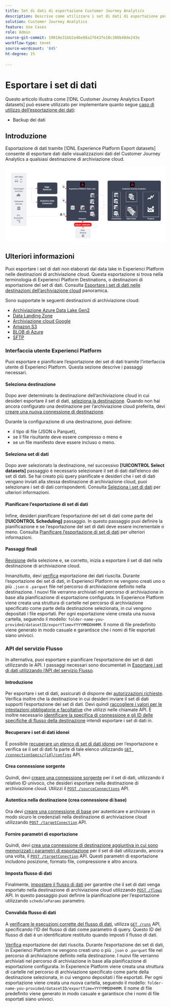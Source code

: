 ```yaml
---
title: Set di dati di esportazione Customer Journey Analytics
description: Descrive come utilizzare i set di dati di esportazione per eseguire il backup dei dati.
solution: Customer Journey Analytics
feature: Use Cases
role: Admin
source-git-commit: 19018e31bb2a46e88a27643fe10c388b40de243e
workflow-type: tm+mt
source-wordcount: '845'
ht-degree: 1%

---
```



# Esportare i set di dati

Questo articolo illustra come [!DNL Customer Journey Analytics Export datasets] può essere utilizzato per implementare quanto segue [caso di utilizzo dell’esportazione dei dati](overview.md):

- Backup dei dati

## Introduzione

Esportazione di dati tramite [!DNL Experience Platform Export datasets] consente di esportare dati dalle visualizzazioni dati del Customer Journey Analytics a qualsiasi destinazione di archiviazione cloud.

![Estensione BI](../assets/export-datasets.svg)

## Ulteriori informazioni

Puoi esportare i set di dati non elaborati dal data lake in Experienci Platform nelle destinazioni di archiviazione cloud. Questa esportazione si trova nella terminologia di Experienci Platform Destinations, o destinazioni di esportazione del set di dati. Consulta [Esportare i set di dati nelle destinazioni dell’archiviazione cloud](https://experienceleague.adobe.com/en/docs/experience-platform/destinations/ui/activate/export-datasets) panoramica.

Sono supportate le seguenti destinazioni di archiviazione cloud:

- [Archiviazione Azure Data Lake Gen2](https://experienceleague.adobe.com/en/docs/experience-platform/destinations/catalog/cloud-storage/adls-gen2)
- [Data Landing Zone](https://experienceleague.adobe.com/en/docs/experience-platform/destinations/catalog/cloud-storage/data-landing-zone)
- [Archiviazione cloud Google](https://experienceleague.adobe.com/en/docs/experience-platform/destinations/catalog/cloud-storage/google-cloud-storage)
- [Amazon S3](https://experienceleague.adobe.com/en/docs/experience-platform/destinations/catalog/cloud-storage/amazon-s3#changelog)
- [BLOB di Azure](https://experienceleague.adobe.com/en/docs/experience-platform/destinations/catalog/cloud-storage/azure-blob#changelog)
- [SFTP](https://experienceleague.adobe.com/en/docs/experience-platform/destinations/catalog/cloud-storage/sftp#changelog)


### Interfaccia utente Experienci Platform

Puoi esportare e pianificare l’esportazione dei set di dati tramite l’interfaccia utente di Experienci Platform. Questa sezione descrive i passaggi necessari.

#### Seleziona destinazione

Dopo aver determinato la destinazione dell’archiviazione cloud in cui desideri esportare il set di dati, [seleziona la destinazione](https://experienceleague.adobe.com/en/docs/experience-platform/destinations/ui/activate/export-datasets#select-destination). Quando non hai ancora configurato una destinazione per l’archiviazione cloud preferita, devi [creare una nuova connessione di destinazione](https://experienceleague.adobe.com/en/docs/experience-platform/destinations/ui/connect-destination).

Durante la configurazione di una destinazione, puoi definire:

- il tipo di file (JSON o Parquet),
- se il file risultante deve essere compresso o meno e
- se un file manifesto deve essere incluso o meno.


#### Seleziona set di dati

Dopo aver selezionato la destinazione, nel successivo **[!UICONTROL Select datasets]** passaggio è necessario selezionare il set di dati dall’elenco dei set di dati. Se hai creato più query pianificate e desideri che i set di dati vengano inviati alla stessa destinazione di archiviazione cloud, puoi selezionare i set di dati corrispondenti. Consulta [Seleziona i set di dati](https://experienceleague.adobe.com/en/docs/experience-platform/destinations/ui/activate/export-datasets#select-datasets) per ulteriori informazioni.

#### Pianificare l’esportazione di set di dati

Infine, desideri pianificare l’esportazione del set di dati come parte del **[!UICONTROL Scheduling]** passaggio. In questo passaggio puoi definire la pianificazione e se l’esportazione del set di dati deve essere incrementale o meno. Consulta [Pianificare l’esportazione di set di dati](https://experienceleague.adobe.com/en/docs/experience-platform/destinations/ui/activate/export-datasets#scheduling) per ulteriori informazioni.


#### Passaggi finali

[Revisione](https://experienceleague.adobe.com/en/docs/experience-platform/destinations/ui/activate/export-datasets#review) della selezione e, se corretto, inizia a esportare il set di dati nella destinazione di archiviazione cloud.

Innanzitutto, devi [verifica](https://experienceleague.adobe.com/en/docs/experience-platform/destinations/ui/activate/export-datasets#verify) esportazione dei dati riuscita. Durante l’esportazione dei set di dati, in Experienci Platform ne vengono creati uno o più `.json` o `.parquet` file nel percorso di archiviazione definito nella destinazione. I nuovi file verranno archiviati nel percorso di archiviazione in base alla pianificazione di esportazione configurata. In Experience Platform viene creata una struttura di cartelle nel percorso di archiviazione specificato come parte della destinazione selezionata, in cui vengono depositati i file esportati. Per ogni esportazione viene creata una nuova cartella, seguendo il modello: `folder-name-you-provided/datasetID/exportTime=YYYYMMDDHHMM`. Il nome di file predefinito viene generato in modo casuale e garantisce che i nomi di file esportati siano univoci.

### API del servizio Flusso

In alternativa, puoi esportare e pianificare l’esportazione dei set di dati utilizzando le API. I passaggi necessari sono documentati in [Esportare i set di dati utilizzando l’API del servizio Flusso](https://experienceleague.adobe.com/en/docs/experience-platform/destinations/api/export-datasets).

#### Introduzione

Per esportare i set di dati, assicurati di disporre dei [autorizzazioni richieste](https://experienceleague.adobe.com/en/docs/experience-platform/destinations/api/export-datasets#permissions). Verifica inoltre che la destinazione in cui desideri inviare il set di dati supporti l’esportazione dei set di dati. Devi quindi [raccogliere i valori per le intestazioni obbligatorie e facoltative](https://experienceleague.adobe.com/en/docs/experience-platform/destinations/api/export-datasets#gather-values-headers) che utilizzi nelle chiamate API. È inoltre necessario [identificare la specifica di connessione e gli ID delle specifiche di flusso della destinazione](https://experienceleague.adobe.com/en/docs/experience-platform/destinations/api/export-datasets#gather-connection-spec-flow-spec) intendi esportare i set di dati in.

#### Recuperare i set di dati idonei

È possibile [recuperare un elenco di set di dati idonei](https://experienceleague.adobe.com/en/docs/experience-platform/destinations/api/export-datasets#retrieve-list-of-available-datasets) per l’esportazione e verifica se il set di dati fa parte di tale elenco utilizzando [`GET /connectionSpecs/{id}/configs`](https://developer.adobe.com/experience-platform-apis/references/destinations/#tag/Configurations/operation/getDatasets) API.


#### Crea connessione sorgente

Quindi, devi [creare una connessione sorgente](https://experienceleague.adobe.com/en/docs/experience-platform/destinations/api/export-datasets#create-source-connection) per il set di dati, utilizzando il relativo ID univoco, che desideri esportare nella destinazione di archiviazione cloud. Utilizzi il [`POST /sourceConnections`](https://developer.adobe.com/experience-platform-apis/references/destinations/#tag/Source-connections/operation/postSourceConnection) API.

#### Autentica nella destinazione (crea connessione di base)

Ora devi [creare una connessione di base](https://experienceleague.adobe.com/en/docs/experience-platform/destinations/api/export-datasets#create-base-connection) per autenticare e archiviare in modo sicuro le credenziali nella destinazione di archiviazione cloud utilizzando [`POST /targetConection`](https://developer.adobe.com/experience-platform-apis/references/destinations/#tag/Target-connections/operation/postTargetConnection) API.


#### Fornire parametri di esportazione

Quindi, devi [crea una connessione di destinazione aggiuntiva in cui sono memorizzati i parametri di esportazione](https://experienceleague.adobe.com/en/docs/experience-platform/destinations/api/export-datasets#create-target-connection) per il set di dati utilizzando, ancora una volta, il [`POST /targetConection`](https://developer.adobe.com/experience-platform-apis/references/destinations/#tag/Target-connections/operation/postTargetConnection) API. Questi parametri di esportazione includono posizione, formato file, compressione e altro ancora.

#### Imposta flusso di dati

Finalmente, [impostare il flusso di dati](https://experienceleague.adobe.com/en/docs/experience-platform/destinations/api/export-datasets#create-dataflow) per garantire che il set di dati venga esportato nella destinazione di archiviazione cloud utilizzando [`POST /flows`](https://developer.adobe.com/experience-platform-apis/references/destinations/#tag/Dataflows/operation/postFlow) API. In questo passaggio puoi definire la pianificazione per l’esportazione utilizzando `scheduleParams` parametro.

#### Convalida flusso di dati

A [verificare le esecuzioni corrette del flusso di dati](https://experienceleague.adobe.com/en/docs/experience-platform/destinations/api/export-datasets#get-dataflow-runs), utilizza [`GET /runs`](https://developer.adobe.com/experience-platform-apis/references/destinations/#tag/Dataflow-runs/operation/getFlowRuns) API, specificando l’ID del flusso di dati come parametro di query. Questo ID del flusso di dati è un identificatore restituito quando imposti il flusso di dati.

[Verifica](https://experienceleague.adobe.com/en/docs/experience-platform/destinations/ui/activate/export-datasets#verify) esportazione dei dati riuscita. Durante l’esportazione dei set di dati, in Experienci Platform ne vengono creati uno o più `.json` o `.parquet` file nel percorso di archiviazione definito nella destinazione. I nuovi file verranno archiviati nel percorso di archiviazione in base alla pianificazione di esportazione configurata. In Experience Platform viene creata una struttura di cartelle nel percorso di archiviazione specificato come parte della destinazione selezionata, in cui vengono depositati i file esportati. Per ogni esportazione viene creata una nuova cartella, seguendo il modello: `folder-name-you-provided/datasetID/exportTime=YYYYMMDDHHMM`. Il nome di file predefinito viene generato in modo casuale e garantisce che i nomi di file esportati siano univoci.
